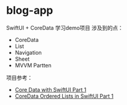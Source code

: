 # blog-app

SwiftUI + CoreData 学习demo项目
涉及到的点：
* CoreData
* List
* Navigation
* Sheet
* MVVM Partten

项目参考：
* [Core Data with SwiftUI Part 1](https://www.youtube.com/watch?v=rrD21xbZfl4&ab_channel=azamsharp)
* [CoreData Ordered Lists in SwiftUI Part 1](https://www.youtube.com/watch?v=2Li7OIQb3hQ&ab_channel=SchwiftyUI)
